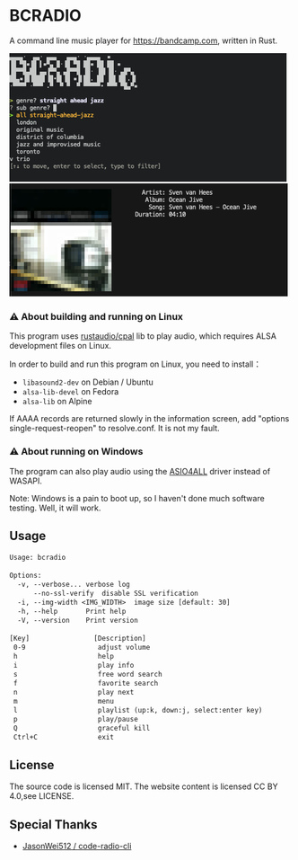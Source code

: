 # BCRADIO
A command line music player for https://bandcamp.com, written in Rust.


![Screenshot](./.github/images/bcradio_play_osx.png)
![Screenshot](./.github/images/bcradio_info_osx.png)

### ⚠ About building and running on Linux

This program uses [rustaudio/cpal](https://github.com/rustaudio/cpal) lib to play audio, which requires ALSA development files on Linux.

In order to build and run this program on Linux, you need to install：

- `libasound2-dev` on Debian / Ubuntu
- `alsa-lib-devel` on Fedora
- `alsa-lib`       on Alpine

If AAAA records are returned slowly in the information screen, add "options single-request-reopen" to resolve.conf. It is not my fault.

### ⚠ About running on Windows

The program can also play audio using the [ASIO4ALL](https://asio4all.org) driver instead of WASAPI.

Note: Windows is a pain to boot up, so I haven't done much software testing. Well, it will work.

## Usage

```
Usage: bcradio

Options:
  -v, --verbose... verbose log
      --no-ssl-verify  disable SSL verification
  -i, --img-width <IMG_WIDTH>  image size [default: 30]
  -h, --help       Print help
  -V, --version    Print version
  
[Key]                [Description]
 0-9                  adjust volume
 h                    help
 i                    play info
 s                    free word search
 f                    favorite search
 n                    play next
 m                    menu
 l                    playlist (up:k, down:j, select:enter key)
 p                    play/pause
 Q                    graceful kill
 Ctrl+C               exit
```
## License
The source code is licensed MIT. The website content is licensed CC BY 4.0,see LICENSE.

## Special Thanks

- [JasonWei512 / code-radio-cli](https://github.com/JasonWei512/code-radio-cli)
